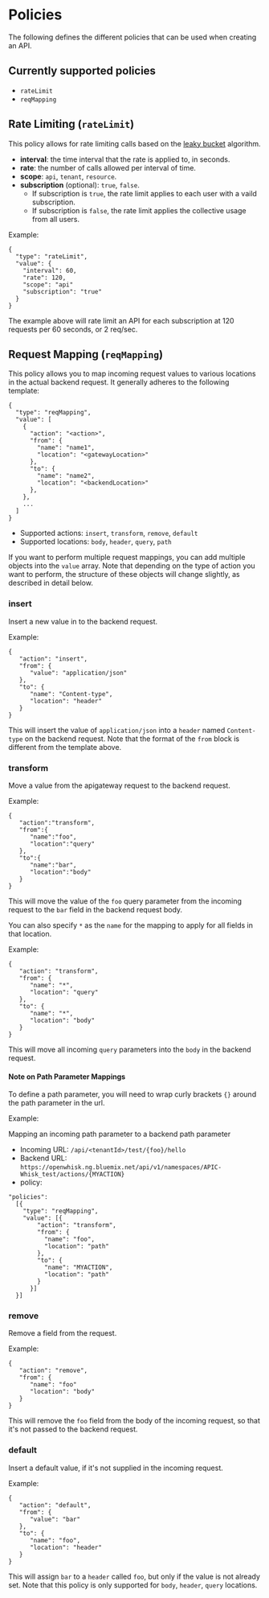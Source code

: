 Policies
==============
The following defines the different policies that can be used when creating an API. 

## Currently supported policies
- `rateLimit`
- `reqMapping`

## Rate Limiting (`rateLimit`)
This policy allows for rate limiting calls based on the [leaky bucket](https://en.wikipedia.org/wiki/Leaky_bucket) algorithm.
- **interval**: the time interval that the rate is applied to, in seconds.
- **rate**: the number of calls allowed per interval of time.  
- **scope**: `api`, `tenant`, `resource`.  
- **subscription** (optional): `true`, `false`.  
    - If subscription is `true`, the rate limit applies to each user with a vaild subscription.  
    - If subscription is `false`, the rate limit applies the collective usage from all users.  
    
Example:
```
{
  "type": "rateLimit",
  "value": {
    "interval": 60,
    "rate": 120,
    "scope": "api"
    "subscription": "true"
  }
}
```
The example above will rate limit an API for each subscription at 120 requests per 60 seconds, or 2 req/sec.

## Request Mapping (`reqMapping`)
This policy allows you to map incoming request values to various locations in the actual backend request. It generally adheres to the following template:
```
{
  "type": "reqMapping",
  "value": [
    {
      "action": "<action>",
      "from": {
        "name": "name1",
        "location": "<gatewayLocation>"
      },
      "to": {
        "name": "name2",
        "location": "<backendLocation>"
      },
    },
    ...
  ]
}
```
- Supported actions: `insert`, `transform`, `remove`, `default`
- Supported locations: `body`, `header`, `query`, `path`

If you want to perform multiple request mappings, you can add multiple objects into the `value` array. Note that depending on the type of action you want to perform, the structure of these objects will change slightly, as described in detail below.


### insert

Insert a new value in to the backend request.

Example:
```
{
   "action": "insert",
   "from": {
      "value": "application/json"
   },
   "to": {
      "name": "Content-type",
      "location": "header"
   }
}
```
This will insert the value of `application/json` into a `header` named `Content-type` on the backend request. Note that the format of the `from` block is different from the template above.

### transform

Move a value from the apigateway request to the backend request.

Example:
```
{
   "action":"transform",
   "from":{
      "name":"foo",
      "location":"query"
   },
   "to":{
      "name":"bar",
      "location":"body"
   }
}
```
This will move the value of the `foo` query parameter from the incoming request to the `bar` field in the backend request body. 

You can also specify `*` as the `name` for the mapping to apply for all fields in that location.

Example:
```
{
   "action": "transform",
   "from": {
      "name": "*",
      "location": "query"
   },
   "to": {
      "name": "*",
      "location": "body"
   }
}
```
This will move all incoming `query` parameters into the `body` in the backend request.  

#### Note on Path Parameter Mappings
To define a path parameter, you will need to wrap curly brackets `{}` around the path parameter in the url.

Example: 

Mapping an incoming path parameter to a backend path parameter

- Incoming URL: `/api/<tenantId>/test/{foo}/hello`
- Backend URL: `https://openwhisk.ng.bluemix.net/api/v1/namespaces/APIC-Whisk_test/actions/{MYACTION}`
- policy:
```
"policies":
  [{
    "type": "reqMapping",
    "value": [{
        "action": "transform",
        "from": {
          "name": "foo",
          "location": "path"
        },
        "to": {
          "name": "MYACTION",
          "location": "path"
        }
      }]
  }]
```

### remove

Remove a field from the request.

Example:
```
{
   "action": "remove",
   "from": {
      "name": "foo"
      "location": "body"
   }
}
```
This will remove the `foo` field from the body of the incoming request, so that it's not passed to the backend request.

### default

Insert a default value, if it's not supplied in the incoming request.

Example:
```
{
   "action": "default",
   "from": {
      "value": "bar"
   },
   "to": {
      "name": "foo",
      "location": "header"
   }
}
```
This will assign `bar` to a `header` called `foo`, but only if the value is not already set. Note that this policy is only supported for `body`, `header`, `query` locations.
